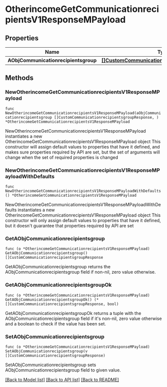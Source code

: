 # OtherincomeGetCommunicationrecipientsV1ResponseMPayload

## Properties

Name | Type | Description | Notes
------------ | ------------- | ------------- | -------------
**AObjCommunicationrecipientsgroup** | [**[]CustomCommunicationrecipientsgroupResponse**](CustomCommunicationrecipientsgroupResponse.md) |  | 

## Methods

### NewOtherincomeGetCommunicationrecipientsV1ResponseMPayload

`func NewOtherincomeGetCommunicationrecipientsV1ResponseMPayload(aObjCommunicationrecipientsgroup []CustomCommunicationrecipientsgroupResponse, ) *OtherincomeGetCommunicationrecipientsV1ResponseMPayload`

NewOtherincomeGetCommunicationrecipientsV1ResponseMPayload instantiates a new OtherincomeGetCommunicationrecipientsV1ResponseMPayload object
This constructor will assign default values to properties that have it defined,
and makes sure properties required by API are set, but the set of arguments
will change when the set of required properties is changed

### NewOtherincomeGetCommunicationrecipientsV1ResponseMPayloadWithDefaults

`func NewOtherincomeGetCommunicationrecipientsV1ResponseMPayloadWithDefaults() *OtherincomeGetCommunicationrecipientsV1ResponseMPayload`

NewOtherincomeGetCommunicationrecipientsV1ResponseMPayloadWithDefaults instantiates a new OtherincomeGetCommunicationrecipientsV1ResponseMPayload object
This constructor will only assign default values to properties that have it defined,
but it doesn't guarantee that properties required by API are set

### GetAObjCommunicationrecipientsgroup

`func (o *OtherincomeGetCommunicationrecipientsV1ResponseMPayload) GetAObjCommunicationrecipientsgroup() []CustomCommunicationrecipientsgroupResponse`

GetAObjCommunicationrecipientsgroup returns the AObjCommunicationrecipientsgroup field if non-nil, zero value otherwise.

### GetAObjCommunicationrecipientsgroupOk

`func (o *OtherincomeGetCommunicationrecipientsV1ResponseMPayload) GetAObjCommunicationrecipientsgroupOk() (*[]CustomCommunicationrecipientsgroupResponse, bool)`

GetAObjCommunicationrecipientsgroupOk returns a tuple with the AObjCommunicationrecipientsgroup field if it's non-nil, zero value otherwise
and a boolean to check if the value has been set.

### SetAObjCommunicationrecipientsgroup

`func (o *OtherincomeGetCommunicationrecipientsV1ResponseMPayload) SetAObjCommunicationrecipientsgroup(v []CustomCommunicationrecipientsgroupResponse)`

SetAObjCommunicationrecipientsgroup sets AObjCommunicationrecipientsgroup field to given value.



[[Back to Model list]](../README.md#documentation-for-models) [[Back to API list]](../README.md#documentation-for-api-endpoints) [[Back to README]](../README.md)


